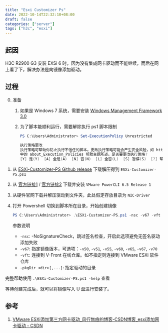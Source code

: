 ```yaml
---
title: "Esxi Customizer Ps"
date: 2022-10-14T22:32:10+08:00
draft: false
categories: ["server"]
tags: ["h3c", "esxi"]
---
```


## 起因

H3C R2900 G3 安装 EXSi 6 时，因为没有集成网卡驱动而不能继续，而后在网上看了下，解决办法是向镜像添加驱动。

## 过程

0. 准备
    1. 如果是 Windows 7 系统，需要安装 [Windows Management Framework 3.0](https://www.microsoft.com/en-us/download/details.aspx?id=34595)
    2. 为了脚本能顺利运行，需要解除执行 ps1 脚本限制

        ```Powershell
        PS C:\Users\Administrator> Set-ExecutionPolicy Unrestricted

        执行策略更改
        执行策略可帮助你防止执行不信任的脚本。更改执行策略可能会产生安全风险，如 https:/go.microsoft.com/fwlink/?LinkID=135170
        中的 about_Execution_Policies 帮助主题所述。是否要更改执行策略?
        [Y] 是(Y)  [A] 全是(A)  [N] 否(N)  [L] 全否(L)  [S] 暂停(S)  [?] 帮助 (默认值为“N”): A
        ```

1. 从 [ESXi-Customizer-PS Github release](https://github.com/VFrontDe/ESXi-Customizer-PS/releases) 下载解压得到 `ESXi-Customizer-PS.ps1`
2. 从 [官方链接1](https://customerconnect.vmware.com/downloads/details?downloadGroup=PCLI650R1&productId=614) / [官方链接2](https://customerconnect.vmware.com/downloads/get-download?downloadGroup=PCLI650R1) 下载并安装 `VMware PowerCLI 6.5 Release 1`
3. 从硬件官网下载并解压驱动到文件夹，此处假定存放目录为 `NIC-Driver`
4. 打开 Powershell 切换到脚本所在目录，开始创建镜像

    ```Powershell
    PS C:\Users\Administrator> .\ESXi-Customizer-PS.ps1 -nsc -v67 -vft -pkgDir .\NIC-Driver
    ```

    参数说明

    - `-nsc`: -NoSignatureCheck，跳过签名检查，开启此选项避免无签名驱动添加失败
    - `-v67`: 指定镜像版本，可选项：`-v50`, `-v51`, `-v55`, `-v60`, `-v65`, `-v67`, `-v70`
    - `-vft`: 连接到 V-Front 在线仓库。如不指定则连接到 VMware ESXi 软件仓库
    - `-pkgDir <dir>[,...]`: 指定驱动的目录

完整帮助使用 `.\ESXi-Customizer-PS.ps1 -help` 查看

等待创建完成后，就可以将镜像写入 U 盘进行安装了。

## 参考

1. [VMware ESXi添加第三方网卡驱动_风行無痕的博客-CSDN博客_esxi添加网卡驱动 - CSDN](https://blog.csdn.net/gmaaa123/article/details/124892945)
